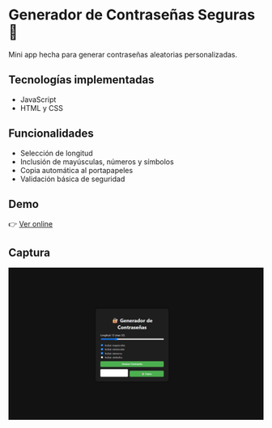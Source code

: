 # Generador de Contraseñas Seguras 🔐

Mini app hecha para generar contraseñas aleatorias personalizadas.

## Tecnologías implementadas 

- JavaScript
- HTML y CSS


## Funcionalidades

- Selección de longitud
- Inclusión de mayúsculas, números y símbolos
- Copia automática al portapapeles
- Validación básica de seguridad

## Demo

👉 [Ver online](https://password-generator-newdast.netlify.app/)

## Captura

![demo](./img/screenshot.png)